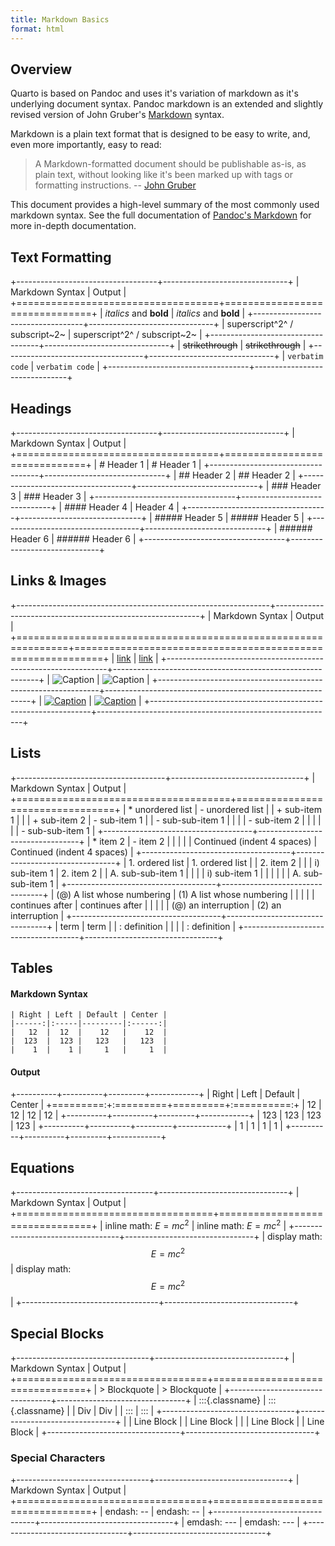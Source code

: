 ```yaml
---
title: Markdown Basics
format: html
---
```


## Overview

Quarto is based on Pandoc and uses it's variation of markdown as it's underlying document syntax. Pandoc markdown is an extended and slightly revised version of John Gruber's [Markdown](https://daringfireball.net/projects/markdown/) syntax.

Markdown is a plain text format that is designed to be easy to write, and, even more importantly, easy to read:

> A Markdown-formatted document should be publishable as-is, as plain text, without looking like it's been marked up with tags or formatting instructions. -- [John Gruber](https://daringfireball.net/projects/markdown/syntax#philosophy)

This document provides a high-level summary of the most commonly used markdown syntax. See the full documentation of [Pandoc's Markdown](https://pandoc.org/MANUAL.html#pandocs-markdown) for more in-depth documentation.

## Text Formatting

+-----------------------------------+-------------------------------+
| Markdown Syntax                   | Output                        |
+===================================+===============================+
|     *italics* and **bold**        | *italics* and **bold**        |
+-----------------------------------+-------------------------------+
|     superscript^2^ / subscript~2~ | superscript^2^ / subscript~2~ |
+-----------------------------------+-------------------------------+
|     ~~strikethrough~~             | ~~strikethrough~~             |
+-----------------------------------+-------------------------------+
|     `verbatim code`               | `verbatim code`               |
+-----------------------------------+-------------------------------+

## Headings

+-----------------------------------+------------------------------+
| Markdown Syntax                   | Output                       |
+===================================+==============================+
|     # Header 1                    | # Header 1                   |
+-----------------------------------+------------------------------+
|     ## Header 2                   | ## Header 2                  |
+-----------------------------------+------------------------------+
|     ### Header 3                  | ### Header 3                 |
+-----------------------------------+------------------------------+
|     #### Header 4                 | Header 4                     |
+-----------------------------------+------------------------------+
|     ##### Header 5                | ##### Header 5               |
+-----------------------------------+------------------------------+
|     ###### Header 6               | ###### Header 6              |
+-----------------------------------+------------------------------+

## Links & Images

+---------------------------------------------------------------+-----------------------------------------------------------+
| Markdown Syntax                                               | Output                                                    |
+===============================================================+===========================================================+
|     [link](https://www.quarto.org)                            | [link](https://www.quarto.org)                            |
+---------------------------------------------------------------+-----------------------------------------------------------+
|     ![Caption](images/elephant.png)                           | ![Caption](images/elephant.png)                           |
+---------------------------------------------------------------+-----------------------------------------------------------+
|     [![Caption](images/elephant.png)](https://www.quarto.org) | [![Caption](images/elephant.png)](https://www.quarto.org) |
+---------------------------------------------------------------+-----------------------------------------------------------+

## Lists

+-------------------------------------+---------------------------------+
| Markdown Syntax                     | Output                          |
+=====================================+=================================+
|     * unordered list                | -   unordered list              |
|         + sub-item 1                |                                 |
|         + sub-item 2                |     -   sub-item 1              |
|             - sub-sub-item 1        |                                 |
|                                     |     -   sub-item 2              |
|                                     |                                 |
|                                     |         -   sub-sub-item 1      |
+-------------------------------------+---------------------------------+
|     * item 2                        | -   item 2                      |
|                                     |                                 |
|         Continued (indent 4 spaces) |     Continued (indent 4 spaces) |
+-------------------------------------+---------------------------------+
|     1. ordered list                 | 1.  ordered list                |
|     2. item 2                       |                                 |
|         i) sub-item 1               | 2.  item 2                      |
|              A.  sub-sub-item 1     |                                 |
|                                     |     i)  sub-item 1              |
|                                     |                                 |
|                                     |         A.  sub-sub-item 1      |
+-------------------------------------+---------------------------------+
|     (@)  A list whose numbering     | (1) A list whose numbering      |
|                                     |                                 |
|     continues after                 | continues after                 |
|                                     |                                 |
|     (@)  an interruption            | (2) an interruption             |
+-------------------------------------+---------------------------------+
|     term                            | term                            |
|     : definition                    |                                 |
|                                     | :   definition                  |
+-------------------------------------+---------------------------------+

## Tables

#### Markdown Syntax

    | Right | Left | Default | Center |
    |------:|:-----|---------|:------:|
    |   12  |  12  |    12   |    12  |
    |  123  |  123 |   123   |   123  |
    |    1  |    1 |     1   |     1  |

#### Output

+----------+----------+---------+------------+
| Right    | Left     | Default | Center     |
+=========:+:=========+=========+:==========:+
| 12       | 12       | 12      | 12         |
+----------+----------+---------+------------+
| 123      | 123      | 123     | 123        |
+----------+----------+---------+------------+
| 1        | 1        | 1       | 1          |
+----------+----------+---------+------------+

## Equations

+----------------------------------+--------------------------------+
| Markdown Syntax                  | Output                         |
+==================================+================================+
|     inline math: $E = mc^{2}$    | inline math: $E=mc^{2}$        |
+----------------------------------+--------------------------------+
|     display math: $$E = mc^{2}$$ | display math: $$E = mc^{2}$$   |
+----------------------------------+--------------------------------+

## Special Blocks

+---------------------------------+--------------------------------+
| Markdown Syntax                 | Output                         |
+=================================+================================+
|     > Blockquote                | > Blockquote                   |
+---------------------------------+--------------------------------+
|     :::{.classname}             | ::: {.classname}               |
|     Div                         | Div                            |
|     :::                         | :::                            |
+---------------------------------+--------------------------------+
|     |    Line Block             | |    Line Block                |
|     | Line Block                | | Line Block                   |
+---------------------------------+--------------------------------+

### Special Characters

+---------------------------------+---------------------------------+
| Markdown Syntax                 | Output                          |
+=================================+=================================+
|     endash: --                  | endash: --                      |
+---------------------------------+---------------------------------+
|     emdash: ---                 | emdash: ---                     |
+---------------------------------+---------------------------------+
